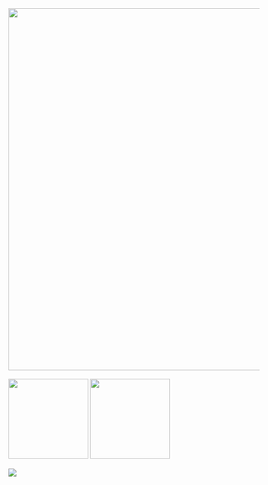 <div>
  <img width="725px" src="https://github-profile-summary-cards.vercel.app/api/cards/profile-details?username=chou-dai&theme=github_dark" />
</div>

<br>

<div align="left">
  <img height="160px" src="https://github-readme-stats-44j0xm7qr-chou-dai.vercel.app/api?username=chou-dai&count_private=true&theme=github_dark" />
  <img height="160px" src="https://github-readme-stats-44j0xm7qr-chou-dai.vercel.app/api/top-langs/?username=chou-dai&layout=compact&theme=github_dark" />
</div>

<br>

<div>
  <img src="https://github-profile-trophy.vercel.app/?username=chou-dai&theme=darkhub&column=7" />
</div>
